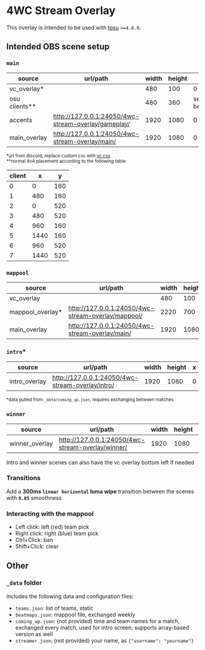 # 4WC Stream Overlay

This overlay is intended to be used with [tosu](https://github.com/KotRikD/tosu) `>=4.6.0`.

## Intended OBS scene setup

### `main`

| source        | url/path                                            | width | height | x         | y         |
|---------------|-----------------------------------------------------|-------|--------|-----------|-----------|
| vc_overlay*   |                                                     | 480   | 100    | 0         | 880       |
| osu clients** |                                                     | 480   | 360    | see below | see below |
| accents       | http://127.0.0.1:24050/4wc-stream-overlay/gameplay/ | 1920  | 1080   | 0         | 0         |
| main_overlay  | http://127.0.0.1:24050/4wc-stream-overlay/main/     | 1920  | 1080   | 0         | 0         |

<sup>*url from discord, replace custom css with [vc.css](vc.css)</sup><br>
<sup>**normal 4v4 placement according to the following table:</sup>

| client | x    | y    |
|--------|------|------|
| 0      | 0    | 160  |
| 1      | 480  | 160  |
| 2      | 0    | 520  |
| 3      | 480  | 520  |
| 4      | 960  | 160  |
| 5      | 1440 | 160  |
| 6      | 960  | 520  |
| 7      | 1440 | 520  |

### `mappool`

| source           | url/path                                           | width | height | x | y   |
|------------------|----------------------------------------------------|-------|--------|---|-----|
| vc_overlay       |                                                    | 480   | 100    | 0 | 880 |
| mappool_overlay* | http://127.0.0.1:24050/4wc-stream-overlay/mappool/ | 2220  | 700    | 0 | 0   |
| main_overlay     | http://127.0.0.1:24050/4wc-stream-overlay/main/    | 1920  | 1080   | 0 | 0   |

### `intro`*

| source           | url/path                                         | width | height | x | y   |
|------------------|--------------------------------------------------|-------|--------|---|-----|
| intro_overlay    | http://127.0.0.1:24050/4wc-stream-overlay/intro/ | 1920  | 1080   | 0 | 0   |

<sup>*data pulled from `_data/coming_up.json`, requires exchanging between matches</sup>

### `winner`

| source           | url/path                                          | width | height | x | y   |
|------------------|---------------------------------------------------|-------|--------|---|-----|
| winner_overlay   | http://127.0.0.1:24050/4wc-stream-overlay/winner/ | 1920  | 1080   | 0 | 0   |

Intro and winner scenes can also have the vc overlay bottom left if needed

### Transitions

Add a **300ms `linear horizontal` luma wipe** transition between the scenes with **`0.05`** smoothness

### Interacting with the mappool

- Left click: left (red) team pick
- Right click: right (blue) team pick
- Ctrl+Click: ban
- Shift+Click: clear

## Other

### `_data` folder

Includes the following data and configuration files:

- `teams.json`: list of teams, static
- `beatmaps.json`: mappool file, exchanged weekly
- `coming_up.json`: (not provided) time and team names for a match, exchanged every match, used for intro screen; supports array-based version as well
- `streamer.json`: (not provided) your name, as `{"username": "yourname"}`
